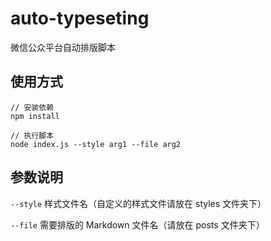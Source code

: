 # auto-typeseting

微信公众平台自动排版脚本

## 使用方式

```shell
// 安装依赖
npm install

// 执行脚本
node index.js --style arg1 --file arg2
```

## 参数说明

`--style` 样式文件名（自定义的样式文件请放在 styles 文件夹下）

`--file` 需要排版的 Markdown 文件名（请放在 posts 文件夹下）